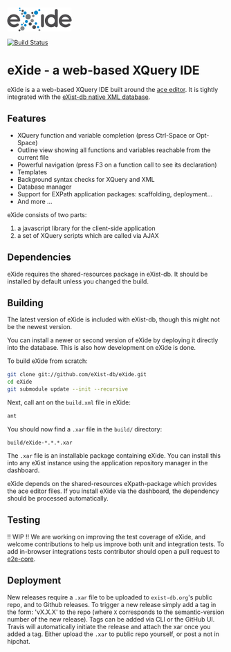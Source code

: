 ![eXide logo](resources/images/logo.png)

[![Build Status](https://travis-ci.com/eXist-db/eXide.svg?branch=develop)](https://travis-ci.com/eXist-db/eXide)

# eXide - a web-based XQuery IDE
eXide is a a web-based XQuery IDE built around the [ace editor](http://ace.ajax.org/).
It is tightly integrated with the [eXist-db native XML database](http://exist-db.org).

## Features
*   XQuery function and variable completion (press Ctrl-Space or Opt-Space)
*   Outline view showing all functions and variables reachable from the current file
*   Powerful navigation (press F3 on a function call to see its declaration)
*   Templates
*   Background syntax checks for XQuery and XML
*   Database manager
*   Support for EXPath application packages: scaffolding, deployment...
*   And more ...

eXide consists of two parts:
1.  a javascript library for the client-side application
2.  a set of XQuery scripts which are called via AJAX

## Dependencies
eXide requires the shared-resources package in eXist-db. It should be installed by default unless you changed the build.

## Building
The latest version of eXide is included with eXist-db, though this might not be the newest version.

You can install a newer or second version of eXide by deploying it directly into the database. This is also how development on eXide is done.

To build eXide from scratch:
```bash
git clone git://github.com/eXist-db/eXide.git
cd eXide
git submodule update --init --recursive
```

Next, call ant on the `build.xml` file in eXide:
```bash
ant
```

You should now find a `.xar` file in the `build/` directory:
```    
build/eXide-*.*.*.xar
```
The `.xar` file is an installable package containing eXide. You can install this into any eXist
instance using the application repository manager in the dashboard.

eXide depends on the shared-resources eXpath-package which provides the ace editor files. If you install eXide via the dashboard, the dependency should be processed automatically.

## Testing
!! WIP !!
We are working on improving the test coverage of eXide, and welcome contributions to help us improve both unit and integration tests. To add in-browser integrations tests contributor should open a pull request to [e2e-core](https://www.github.com/eXist-db/e2e-core).

## Deployment
New releases require a `.xar` file to be uploaded to `exist-db.org`'s public repo, and to Github releases. To trigger a new release simply add a tag in the form: 'vX.X.X' to the repo (where `X` corresponds to the semantic-version number of the new release). Tags can be added via CLI or the GitHub UI. Travis will automatically initiate the release and attach the xar once you added a tag. Either upload the `.xar` to public repo yourself, or post a not in hipchat. 
